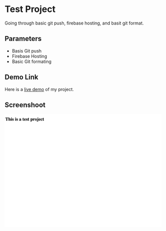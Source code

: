 # Test Project
Going through basic git push, firebase hosting, and basit git format.

## Parameters
- Basis Git push
- Firebase Hosting
- Basic Git formating

## Demo Link
Here is a [live demo](https://elyd-testproject.web.app) of my project.

## Screenshoot
![Screenshoot of the project](https://github.com/elydaniels/testproject/blob/main/image/demo-screenshoot.png)
